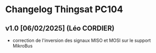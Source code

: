 # Changelog Thingsat PC104

## v1.0 [06/02/2025] \(Léo CORDIER)

* correction de l'inversion des signaux MISO et MOSI sur le support MikroBus
